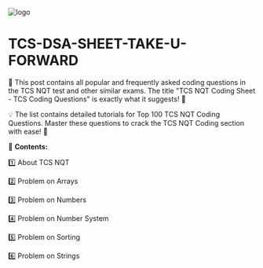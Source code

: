 ![logo](https://static.takeuforward.org/wp/uploads/2022/01/TCS-NQT-Coding-Sheet-1024x512.webp)

# TCS-DSA-SHEET-TAKE-U-FORWARD

🚀 This post contains all popular and frequently asked coding questions in the TCS NQT test and other similar exams. The title "TCS NQT Coding Sheet - TCS Coding Questions" is exactly what it suggests! 📝

💡 The list contains detailed tutorials for Top 100 TCS NQT Coding Questions. Master these questions to crack the TCS NQT Coding section with ease! 💪

🔑 **Contents:**

1️⃣ About TCS NQT

2️⃣ Problem on Arrays

3️⃣ Problem on Numbers

4️⃣ Problem on Number System

5️⃣ Problem on Sorting 

6️⃣ Problem on Strings
